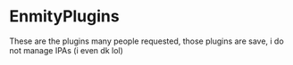 # EnmityPlugins

These are the plugins many people requested, those plugins are save, i do not manage IPAs (i even dk lol)
